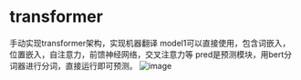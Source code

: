 # transformer
手动实现transformer架构，实现机器翻译
model1可以直接使用，包含词嵌入，位置嵌入，自注意力，前馈神经网络，交叉注意力等
pred是预测模块，用bert分词器进行分词，直接运行即可预测。
![image](https://github.com/user-attachments/assets/59c0e265-b2b4-46cf-86f0-ef9430c447e4)

